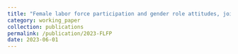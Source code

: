 ```yaml
---
title: "Female labor force participation and gender role attitudes, joint with Junghyuk Lee"
category: working_paper
collection: publications
permalink: /publication/2023-FLFP
date: 2023-06-01
---
```

